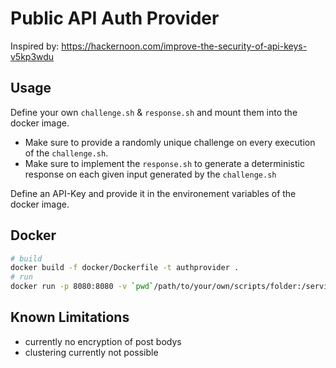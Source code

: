 # Public API Auth Provider

Inspired by: https://hackernoon.com/improve-the-security-of-api-keys-v5kp3wdu

## Usage

Define your own `challenge.sh` & `response.sh` and mount them into the docker image.

- Make sure to provide a randomly unique challenge on every execution of the `challenge.sh`.
- Make sure to implement the `response.sh` to generate a deterministic response on each given input generated by the `challenge.sh`

Define an API-Key and provide it in the environement variables of the docker image.

## Docker

```bash
# build
docker build -f docker/Dockerfile -t authprovider .
# run
docker run -p 8080:8080 -v `pwd`/path/to/your/own/scripts/folder:/service/scripts authprovider
```

## Known Limitations

- currently no encryption of post bodys
- clustering currently not possible

